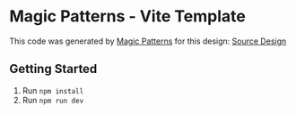 # Magic Patterns - Vite Template

This code was generated by [Magic Patterns](https://magicpatterns.com) for this design: [Source Design](https://www.magicpatterns.com/c/illbgwz7cqcnpmf7hwqjdn)

## Getting Started

1. Run `npm install`
2. Run `npm run dev`
